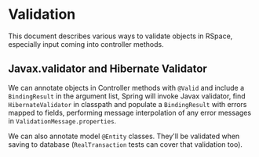 # Validation 

This document describes various ways to validate objects in RSpace, especially input
coming into controller methods.

## Javax.validator and Hibernate Validator

We can annotate objects in Controller methods with `@Valid` and include a
`BindingResult` in the argument list, Spring will invoke Javax validator,
find `HibernateValidator` in classpath and populate a `BindingResult` with errors
mapped to fields, performing message interpolation of any error messages in
`ValidationMessage.properties`.

We can also annotate model `@Entity` classes. They'll be validated when saving to
database (`RealTransaction` tests can cover that validation too).
